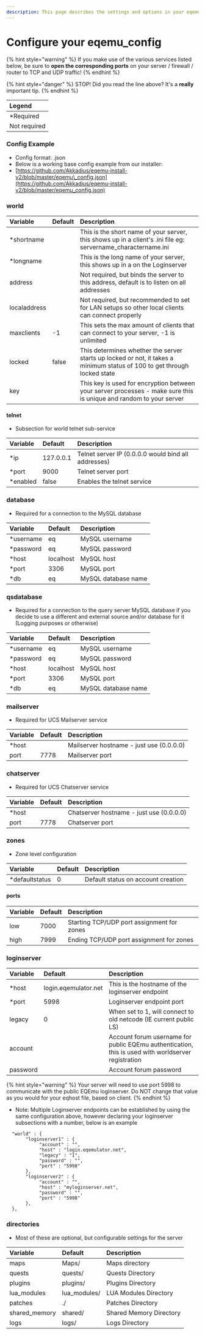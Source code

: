 ```yaml
---
description: This page describes the settings and options in your eqemu_config.json file.
---
```


# Configure your eqemu\_config

{% hint style="warning" %}
If you make use of the various services listed below, be sure to **open the corresponding ports** on your server / firewall / router to TCP and UDP traffic!
{% endhint %}

{% hint style="danger" %}
STOP!  Did you read the line above?  It's a **really** important tip.
{% endhint %}

| Legend |
| :--- |
| \*Required |
| Not required |

### Config Example

* Config format: .json
* Below is a working base config example from our installer:
* [https://github.com/Akkadius/eqemu-install-v2/blob/master/eqemu\_config.json](https://github.com/Akkadius/eqemu-install-v2/blob/master/eqemu_config.json)

### world

| Variable | Default | Description |
| :--- | :--- | :--- |
| \*shortname |  | This is the short name of your server, this shows up in a client's .ini file eg: servername\_charactername.ini |
| \*longname |  | This is the long name of your server, this shows up in a on the Loginserver |
| address |  | Not required, but binds the server to this address, default is to listen on all addresses |
| localaddress |  | Not required, but recommended to set for LAN setups so other local clients can connect properly |
| maxclients | -1 | This sets the max amount of clients that can connect to your server, -1 is unlimited |
| locked | false | This determines whether the server starts up locked or not, it takes a minimum status of 100 to get through locked state |
| key |  | This key is used for encryption between your server processes - make sure this is unique and random to your server |

#### telnet

* Subsection for world telnet sub-service

| Variable | Default | Description |
| :--- | :--- | :--- |
| \*ip | 127.0.0.1 | Telnet server IP \(0.0.0.0 would bind all addresses\) |
| \*port | 9000 | Telnet server port |
| \*enabled | false | Enables the telnet service |

### database

* Required for a connection to the MySQL database

| Variable | Default | Description |
| :--- | :--- | :--- |
| \*username | eq | MySQL username |
| \*password | eq | MySQL password |
| \*host | localhost | MySQL host |
| \*port | 3306 | MySQL port |
| \*db | eq | MySQL database name |

### qsdatabase

* Required for a connection to the query server MySQL database if you decide to use a different and external source and/or database for it \(Logging purposes or otherwise\)

| Variable | Default | Description |
| :--- | :--- | :--- |
| \*username | eq | MySQL username |
| \*password | eq | MySQL password |
| \*host | localhost | MySQL host |
| \*port | 3306 | MySQL port |
| \*db | eq | MySQL database name |

### mailserver

* Required for UCS Mailserver service

| Variable | Default | Description |
| :--- | :--- | :--- |
| \*host |  | Mailserver hostname - just use \(0.0.0.0\) |
| port | 7778 | Mailserver port |

### chatserver

* Required for UCS Chatserver service

| Variable | Default | Description |
| :--- | :--- | :--- |
| \*host |  | Chatserver hostname - just use \(0.0.0.0\) |
| port | 7778 | Chatserver port |

### zones

* Zone level configuration

| Variable | Default | Description |
| :--- | :--- | :--- |
| \*defaultstatus | 0 | Default status on account creation |

#### ports

| Variable | Default | Description |
| :--- | :--- | :--- |
| low | 7000 | Starting TCP/UDP port assignment for zones |
| high | 7999 | Ending TCP/UDP port assignment for zones |

### loginserver

| Variable | Default | Description |
| :--- | :--- | :--- |
| \*host | login.eqemulator.net | This is the hostname of the loginserver endpoint |
| \*port | 5998 | Loginserver endpoint port |
| legacy | 0 | When set to 1, will connect to old netcode \(IE current public LS\) |
| account |  | Account forum username for public EQEmu authentication, this is used with worldserver registration |
| password |  | Account forum password |

{% hint style="warning" %}
Your server will need to use port 5998 to communicate with the public EQEmu loginserver.  Do NOT change that value as you would for your eqhost file, based on client.
{% endhint %}

* Note: Multiple Loginserver endpoints can be established by using the same configuration above, however declaring your loginserver subsections with a number, below is an example

```text
  "world" : {
	   "loginserver1" : {
			"account" : "",
			"host" : "login.eqemulator.net",
			"legacy" : "1",
			"password" : "",
			"port" : "5998"
	   },
	   "loginserver2" : {
			"account" : "",
			"host" : "myloginserver.net",
			"password" : "",
			"port" : "5998"
	   },
  },
```

### directories

* Most of these are optional, but configurable settings for the server

| Variable | Default | Description |
| :--- | :--- | :--- |
| maps | Maps/ | Maps directory |
| quests | quests/ | Quests Directory |
| plugins | plugins/ | Plugins Directory |
| lua\_modules | lua\_modules/ | LUA Modules Directory |
| patches | ./ | Patches Directory |
| shared\_memory | shared/ | Shared Memory Directory |
| logs | logs/ | Logs Directory |

